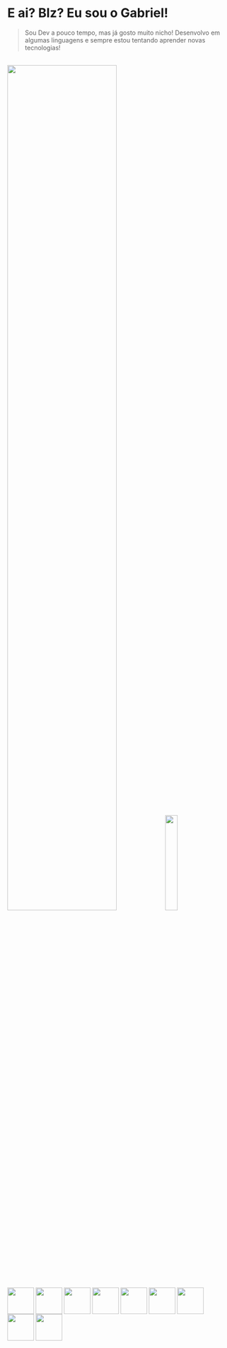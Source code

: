 # E ai? Blz? Eu sou o Gabriel!

> Sou Dev a pouco tempo, mas já gosto muito nicho! Desenvolvo em algumas linguagens e sempre estou tentando aprender novas tecnologias!

<br>


<div>
  <img width="70%" src="https://github-readme-stats.vercel.app/api?username=Grs2080w&show_icons=true&theme=dark" />
  <img width="23.5%" src="https://github-readme-stats.vercel.app/api/top-langs/?username=Grs2080w&layout=pie&theme=dark" />
</div>

<br>
<br>


<div style="margin: auto; width: fit-content;">
  <img align="center" width="60px" src="https://cdn.jsdelivr.net/gh/devicons/devicon@latest/icons/javascript/javascript-original.svg" />
  <img width="60px" align="center"  src="https://cdn.jsdelivr.net/gh/devicons/devicon@latest/icons/nodejs/nodejs-original.svg" />
  <img width="60px" align="center"  src="https://cdn.jsdelivr.net/gh/devicons/devicon@latest/icons/react/react-original.svg" />
  <img width="60px" align="center"  src="https://cdn.jsdelivr.net/gh/devicons/devicon@latest/icons/tailwindcss/tailwindcss-original.svg" />
  <img width="60px" align="center"  src="https://cdn.jsdelivr.net/gh/devicons/devicon@latest/icons/python/python-original.svg" />
  <img width="60px" align="center"  src="https://cdn.jsdelivr.net/gh/devicons/devicon@latest/icons/django/django-plain.svg" />
  <img width="60px" align="center"  src="https://cdn.jsdelivr.net/gh/devicons/devicon@latest/icons/php/php-original.svg" />
  <img width="60px" align="center"  src="https://cdn.jsdelivr.net/gh/devicons/devicon@latest/icons/html5/html5-original.svg" />
  <img width="60px" align="center"  src="https://cdn.jsdelivr.net/gh/devicons/devicon@latest/icons/css3/css3-original.svg" />
</div>


  
          
